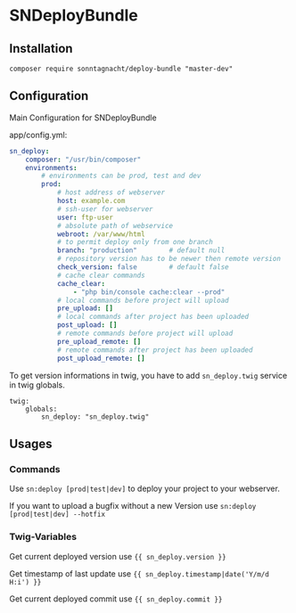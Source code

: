 # SNDeployBundle
## Installation
    composer require sonntagnacht/deploy-bundle "master-dev"

## Configuration

Main Configuration for SNDeployBundle

app/config.yml:
```yaml
sn_deploy:
    composer: "/usr/bin/composer"
    environments:
        # environments can be prod, test and dev 
        prod:
            # host address of webserver
            host: example.com
            # ssh-user for webserver
            user: ftp-user
            # absolute path of webservice
            webroot: /var/www/html
            # to permit deploy only from one branch
            branch: "production"        # default null
            # repository version has to be newer then remote version 
            check_version: false        # default false  
            # cache clear commands
            cache_clear:
                - "php bin/console cache:clear --prod"
            # local commands before project will upload
            pre_upload: []
            # local commands after project has been uploaded
            post_upload: []
            # remote commands before project will upload
            pre_upload_remote: []
            # remote commands after project has been uploaded
            post_upload_remote: []
```

To get version informations in twig, you have to add `sn_deploy.twig` service in twig globals.

    twig:
        globals:
            sn_deploy: "sn_deploy.twig"

## Usages

### Commands

Use `sn:deploy [prod|test|dev]` to deploy your project to your webserver.

If you want to upload a bugfix without a new Version use `sn:deploy [prod|test|dev] --hotfix`

### Twig-Variables

Get current deployed version use `{{ sn_deploy.version }}`

Get timestamp of last update use `{{ sn_deploy.timestamp|date('Y/m/d H:i') }}`

Get current deployed commit use `{{ sn_deploy.commit }}`